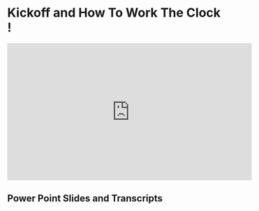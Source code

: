 
# Kickoff and How To Work The Clock !

<div id="theatre">
  
<iframe width="560" height="315" src="https://www.youtube.com/embed/jX6kn9_U8qk" frameborder="0" allow="accelerometer; autoplay; encrypted-media; gyroscope; picture-in-picture" allowfullscreen></iframe>

</div>

## Power Point Slides and Transcripts

